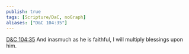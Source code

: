 ```yaml
---
publish: true
tags: [Scripture/DaC, noGraph]
aliases: ["D&C 104:35"]
---
```

[D&C 104:35](https://churchofjesuschrist.org/study/scriptures/dc-testament/dc/104?lang=eng&id=p35#p35) And inasmuch as he is faithful, I will multiply blessings upon him.
